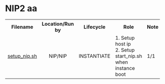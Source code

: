 # NIP2 aa
<html>
<table style="width:100%">
  <tr>
    <th>Filename</th>
    <th>Location/Run by</th>
    <th>Lifecycle</th>
    <th>Role</th>
    <th>Note</th>
  </tr>
  <tr>
  <td><a href="https://github.com/chart2023/NIP2/blob/master/setup_nip.sh">setup_nip.sh</a></td>
  <td align='center'>NIP/NIP</td>
  <td>INSTANTIATE</td>
  <td>1. Setup host ip<br>2. Setup start_nip.sh when instance boot</td>
  <td>1/1</td>
  </table>
 </html>
